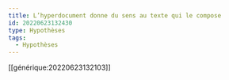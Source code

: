 ```yaml
---
title: L’hyperdocument donne du sens au texte qui le compose 
id: 20220623132430
type: Hypothèses
tags:
  - Hypothèses
---
```


[[générique:20220623132103]]